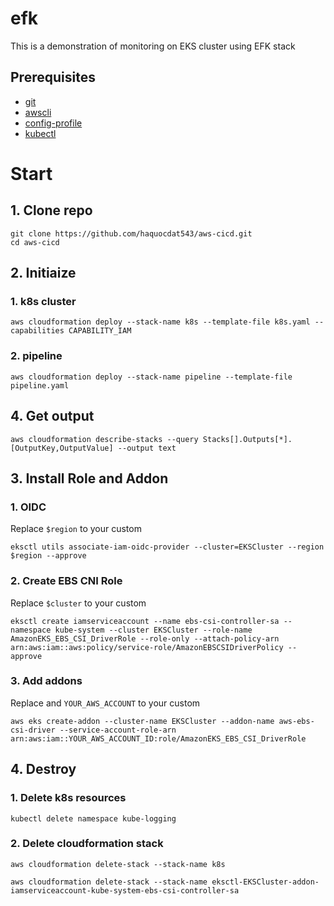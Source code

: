 # efk
This is a demonstration of monitoring on EKS cluster using EFK stack
## Prerequisites
* [git](https://git-scm.com/downloads)
* [awscli](https://docs.aws.amazon.com/cli/latest/userguide/getting-started-install.html)
* [config-profile](https://docs.aws.amazon.com/cli/latest/reference/configure/)
* [kubectl](https://kubernetes.io/docs/tasks/tools/)
# Start
## 1. Clone repo
```
git clone https://github.com/haquocdat543/aws-cicd.git
cd aws-cicd
```
## 2. Initiaize
### 1. k8s cluster
```
aws cloudformation deploy --stack-name k8s --template-file k8s.yaml --capabilities CAPABILITY_IAM
```
### 2. pipeline
```
aws cloudformation deploy --stack-name pipeline --template-file pipeline.yaml
```
## 4. Get output
```
aws cloudformation describe-stacks --query Stacks[].Outputs[*].[OutputKey,OutputValue] --output text
```
## 3. Install Role and Addon
### 1. OIDC
Replace `$region` to your custom
```
eksctl utils associate-iam-oidc-provider --cluster=EKSCluster --region $region --approve
```
### 2. Create EBS CNI Role
Replace `$cluster` to your custom
```
eksctl create iamserviceaccount --name ebs-csi-controller-sa --namespace kube-system --cluster EKSCluster --role-name AmazonEKS_EBS_CSI_DriverRole --role-only --attach-policy-arn arn:aws:iam::aws:policy/service-role/AmazonEBSCSIDriverPolicy --approve 
```
### 3. Add addons
Replace and `YOUR_AWS_ACCOUNT` to your custom
```
aws eks create-addon --cluster-name EKSCluster --addon-name aws-ebs-csi-driver --service-account-role-arn arn:aws:iam::YOUR_AWS_ACCOUNT_ID:role/AmazonEKS_EBS_CSI_DriverRole
```
## 4. Destroy
### 1. Delete k8s resources
```
kubectl delete namespace kube-logging
```
### 2. Delete cloudformation stack
```
aws cloudformation delete-stack --stack-name k8s
```
```
aws cloudformation delete-stack --stack-name eksctl-EKSCluster-addon-iamserviceaccount-kube-system-ebs-csi-controller-sa
```
